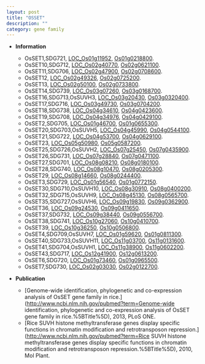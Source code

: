 ```yaml
---
layout: post
title: "OSSET"
description: ""
category: gene family
---
```


* **Information**  
    + OsSET1,SDG721, [LOC_Os01g11952](http://rice.uga.edu/cgi-bin/ORF_infopage.cgi?orf=LOC_Os01g11952), [Os01g0218800](http://rapdb.dna.affrc.go.jp/viewer/gbrowse_details/irgsp1?name=Os01g0218800).
    + OsSET10,SDG712, [LOC_Os02g40770](http://rice.uga.edu/cgi-bin/ORF_infopage.cgi?orf=LOC_Os02g40770), [Os02g0621100](http://rapdb.dna.affrc.go.jp/viewer/gbrowse_details/irgsp1?name=Os02g0621100).
    + OsSET11,SDG706, [LOC_Os02g47900](http://rice.uga.edu/cgi-bin/ORF_infopage.cgi?orf=LOC_Os02g47900), [Os02g0708600](http://rapdb.dna.affrc.go.jp/viewer/gbrowse_details/irgsp1?name=Os02g0708600).
    + OsSET12, [LOC_Os02g49326](http://rice.uga.edu/cgi-bin/ORF_infopage.cgi?orf=LOC_Os02g49326), [Os02g0725200](http://rapdb.dna.affrc.go.jp/viewer/gbrowse_details/irgsp1?name=Os02g0725200).
    + OsSET13, [LOC_Os02g50100](http://rice.uga.edu/cgi-bin/ORF_infopage.cgi?orf=LOC_Os02g50100), [Os02g0733800](http://rapdb.dna.affrc.go.jp/viewer/gbrowse_details/irgsp1?name=Os02g0733800).
    + OsSET14,SDG739, [LOC_Os03g07260](http://rice.uga.edu/cgi-bin/ORF_infopage.cgi?orf=LOC_Os03g07260), [Os03g0168700](http://rapdb.dna.affrc.go.jp/viewer/gbrowse_details/irgsp1?name=Os03g0168700).
    + OsSET16,SDG713,OsSUVH3, [LOC_Os03g20430](http://rice.uga.edu/cgi-bin/ORF_infopage.cgi?orf=LOC_Os03g20430), [Os03g0320400](http://rapdb.dna.affrc.go.jp/viewer/gbrowse_details/irgsp1?name=Os03g0320400).
    + OsSET17,SDG716, [LOC_Os03g49730](http://rice.uga.edu/cgi-bin/ORF_infopage.cgi?orf=LOC_Os03g49730), [Os03g0704200](http://rapdb.dna.affrc.go.jp/viewer/gbrowse_details/irgsp1?name=Os03g0704200).
    + OsSET18,SDG738, [LOC_Os04g34610](http://rice.uga.edu/cgi-bin/ORF_infopage.cgi?orf=LOC_Os04g34610), [Os04g0423600](http://rapdb.dna.affrc.go.jp/viewer/gbrowse_details/irgsp1?name=Os04g0423600).
    + OsSET19,SDG708, [LOC_Os04g34976](http://rice.uga.edu/cgi-bin/ORF_infopage.cgi?orf=LOC_Os04g34976), [Os04g0429100](http://rapdb.dna.affrc.go.jp/viewer/gbrowse_details/irgsp1?name=Os04g0429100).
    + OsSET2,SDG705, [LOC_Os01g46700](http://rice.uga.edu/cgi-bin/ORF_infopage.cgi?orf=LOC_Os01g46700), [Os01g0655300](http://rapdb.dna.affrc.go.jp/viewer/gbrowse_details/irgsp1?name=Os01g0655300).
    + OsSET20,SDG703,OsSUVH5, [LOC_Os04g45990](http://rice.uga.edu/cgi-bin/ORF_infopage.cgi?orf=LOC_Os04g45990), [Os04g0544100](http://rapdb.dna.affrc.go.jp/viewer/gbrowse_details/irgsp1?name=Os04g0544100).
    + OsSET21,SDG722, [LOC_Os04g53700](http://rice.uga.edu/cgi-bin/ORF_infopage.cgi?orf=LOC_Os04g53700), [Os04g0629100](http://rapdb.dna.affrc.go.jp/viewer/gbrowse_details/irgsp1?name=Os04g0629100).
    + OsSET23, [LOC_Os05g50980](http://rice.uga.edu/cgi-bin/ORF_infopage.cgi?orf=LOC_Os05g50980), [Os05g0587200](http://rapdb.dna.affrc.go.jp/viewer/gbrowse_details/irgsp1?name=Os05g0587200).
    + OsSET25,SDG726,OsSUVH2, [LOC_Os07g25450](http://rice.uga.edu/cgi-bin/ORF_infopage.cgi?orf=LOC_Os07g25450), [Os07g0435900](http://rapdb.dna.affrc.go.jp/viewer/gbrowse_details/irgsp1?name=Os07g0435900).
    + OsSET26,SDG731, [LOC_Os07g28840](http://rice.uga.edu/cgi-bin/ORF_infopage.cgi?orf=LOC_Os07g28840), [Os07g0471100](http://rapdb.dna.affrc.go.jp/viewer/gbrowse_details/irgsp1?name=Os07g0471100).
    + OsSET27,SDG701, [LOC_Os08g08210](http://rice.uga.edu/cgi-bin/ORF_infopage.cgi?orf=LOC_Os08g08210), [Os08g0180100](http://rapdb.dna.affrc.go.jp/viewer/gbrowse_details/irgsp1?name=Os08g0180100).
    + OsSET28,SDG740, [LOC_Os08g10470](http://rice.uga.edu/cgi-bin/ORF_infopage.cgi?orf=LOC_Os08g10470), [Os08g0205300](http://rapdb.dna.affrc.go.jp/viewer/gbrowse_details/irgsp1?name=Os08g0205300).
    + OsSET29, [LOC_Os08g14660](http://rice.uga.edu/cgi-bin/ORF_infopage.cgi?orf=LOC_Os08g14660), [Os08g0244400](http://rapdb.dna.affrc.go.jp/viewer/gbrowse_details/irgsp1?name=Os08g0244400).
    + OsSET3,SDG729, [LOC_Os01g56540](http://rice.uga.edu/cgi-bin/ORF_infopage.cgi?orf=LOC_Os01g56540), [Os01g0772150](http://rapdb.dna.affrc.go.jp/viewer/gbrowse_details/irgsp1?name=Os01g0772150).
    + OsSET30,SDG710,OsSUVH10, [LOC_Os08g30910](http://rice.uga.edu/cgi-bin/ORF_infopage.cgi?orf=LOC_Os08g30910), [Os08g0400200](http://rapdb.dna.affrc.go.jp/viewer/gbrowse_details/irgsp1?name=Os08g0400200).
    + OsSET32,SDG715,OsSUVH9, [LOC_Os08g45130](http://rice.uga.edu/cgi-bin/ORF_infopage.cgi?orf=LOC_Os08g45130), [Os08g0565700](http://rapdb.dna.affrc.go.jp/viewer/gbrowse_details/irgsp1?name=Os08g0565700).
    + OsSET35,SDG727,OsSUVH6, [LOC_Os09g19830](http://rice.uga.edu/cgi-bin/ORF_infopage.cgi?orf=LOC_Os09g19830), [Os09g0362900](http://rapdb.dna.affrc.go.jp/viewer/gbrowse_details/irgsp1?name=Os09g0362900).
    + OsSET36, [LOC_Os09g24530](http://rice.uga.edu/cgi-bin/ORF_infopage.cgi?orf=LOC_Os09g24530), [Os09g0411650](http://rapdb.dna.affrc.go.jp/viewer/gbrowse_details/irgsp1?name=Os09g0411650).
    + OsSET37,SDG732, [LOC_Os09g38440](http://rice.uga.edu/cgi-bin/ORF_infopage.cgi?orf=LOC_Os09g38440), [Os09g0556700](http://rapdb.dna.affrc.go.jp/viewer/gbrowse_details/irgsp1?name=Os09g0556700).
    + OsSET38,SDG741, [LOC_Os10g27060](http://rice.uga.edu/cgi-bin/ORF_infopage.cgi?orf=LOC_Os10g27060), [Os10g0410700](http://rapdb.dna.affrc.go.jp/viewer/gbrowse_details/irgsp1?name=Os10g0410700).
    + OsSET39, [LOC_Os10g36250](http://rice.uga.edu/cgi-bin/ORF_infopage.cgi?orf=LOC_Os10g36250), [Os10g0506800](http://rapdb.dna.affrc.go.jp/viewer/gbrowse_details/irgsp1?name=Os10g0506800).
    + OsSET4,SDG709,OsSUVH7, [LOC_Os01g59620](http://rice.uga.edu/cgi-bin/ORF_infopage.cgi?orf=LOC_Os01g59620), [Os01g0811300](http://rapdb.dna.affrc.go.jp/viewer/gbrowse_details/irgsp1?name=Os01g0811300).
    + OsSET40,SDG733,OsSUVH11, [LOC_Os11g03700](http://rice.uga.edu/cgi-bin/ORF_infopage.cgi?orf=LOC_Os11g03700), [Os11g0131600](http://rapdb.dna.affrc.go.jp/viewer/gbrowse_details/irgsp1?name=Os11g0131600).
    + OsSET41,SDG704,OsSUVH1, [LOC_Os11g38900](http://rice.uga.edu/cgi-bin/ORF_infopage.cgi?orf=LOC_Os11g38900), [Os11g0602200](http://rapdb.dna.affrc.go.jp/viewer/gbrowse_details/irgsp1?name=Os11g0602200).
    + OsSET43,SDG717, [LOC_Os12g41900](http://rice.uga.edu/cgi-bin/ORF_infopage.cgi?orf=LOC_Os12g41900), [Os12g0613200](http://rapdb.dna.affrc.go.jp/viewer/gbrowse_details/irgsp1?name=Os12g0613200).
    + OsSET6,SDG720, [LOC_Os01g73460](http://rice.uga.edu/cgi-bin/ORF_infopage.cgi?orf=LOC_Os01g73460), [Os01g0965500](http://rapdb.dna.affrc.go.jp/viewer/gbrowse_details/irgsp1?name=Os01g0965500).
    + OsSET7,SDG730, [LOC_Os02g03030](http://rice.uga.edu/cgi-bin/ORF_infopage.cgi?orf=LOC_Os02g03030), [Os02g0122700](http://rapdb.dna.affrc.go.jp/viewer/gbrowse_details/irgsp1?name=Os02g0122700).

* **Publication**  
    + [Genome-wide identification, phylogenetic and co-expression analysis of OsSET gene family in rice.](http://www.ncbi.nlm.nih.gov/pubmed?term=Genome-wide identification, phylogenetic and co-expression analysis of OsSET gene family in rice.%5BTitle%5D), 2013, PLoS ONE.
    + [Rice SUVH histone methyltransferase genes display specific functions in chromatin modification and retrotransposon repression.](http://www.ncbi.nlm.nih.gov/pubmed?term=Rice SUVH histone methyltransferase genes display specific functions in chromatin modification and retrotransposon repression.%5BTitle%5D), 2010, Mol Plant.


